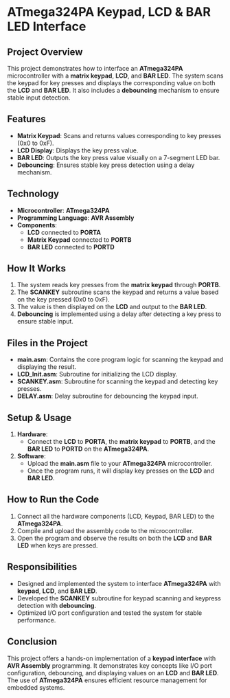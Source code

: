 # **ATmega324PA Keypad, LCD & BAR LED Interface**

## **Project Overview**
This project demonstrates how to interface an **ATmega324PA** microcontroller with a **matrix keypad**, **LCD**, and **BAR LED**. The system scans the keypad for key presses and displays the corresponding value on both the **LCD** and **BAR LED**. It also includes a **debouncing** mechanism to ensure stable input detection.

## **Features**
- **Matrix Keypad**: Scans and returns values corresponding to key presses (0x0 to 0xF).
- **LCD Display**: Displays the key press value.
- **BAR LED**: Outputs the key press value visually on a 7-segment LED bar.
- **Debouncing**: Ensures stable key press detection using a delay mechanism.
  
## **Technology**
- **Microcontroller**: **ATmega324PA**
- **Programming Language**: **AVR Assembly**
- **Components**:
  - **LCD** connected to **PORTA**
  - **Matrix Keypad** connected to **PORTB**
  - **BAR LED** connected to **PORTD**

## **How It Works**
1. The system reads key presses from the **matrix keypad** through **PORTB**.
2. The **SCANKEY** subroutine scans the keypad and returns a value based on the key pressed (0x0 to 0xF).
3. The value is then displayed on the **LCD** and output to the **BAR LED**.
4. **Debouncing** is implemented using a delay after detecting a key press to ensure stable input.

## **Files in the Project**
- **main.asm**: Contains the core program logic for scanning the keypad and displaying the result.
- **LCD_Init.asm**: Subroutine for initializing the LCD display.
- **SCANKEY.asm**: Subroutine for scanning the keypad and detecting key presses.
- **DELAY.asm**: Delay subroutine for debouncing the keypad input.

## **Setup & Usage**
1. **Hardware**:
   - Connect the **LCD** to **PORTA**, the **matrix keypad** to **PORTB**, and the **BAR LED** to **PORTD** on the **ATmega324PA**.
2. **Software**:
   - Upload the **main.asm** file to your **ATmega324PA** microcontroller.
   - Once the program runs, it will display key presses on the **LCD** and **BAR LED**.

## **How to Run the Code**
1. Connect all the hardware components (LCD, Keypad, BAR LED) to the **ATmega324PA**.
2. Compile and upload the assembly code to the microcontroller.
3. Open the program and observe the results on both the **LCD** and **BAR LED** when keys are pressed.

## **Responsibilities**  
- Designed and implemented the system to interface **ATmega324PA** with **keypad**, **LCD**, and **BAR LED**.  
- Developed the **SCANKEY** subroutine for keypad scanning and keypress detection with **debouncing**.  
- Optimized I/O port configuration and tested the system for stable performance.

## **Conclusion**
This project offers a hands-on implementation of a **keypad interface** with **AVR Assembly** programming. It demonstrates key concepts like I/O port configuration, debouncing, and displaying values on an **LCD** and **BAR LED**. The use of **ATmega324PA** ensures efficient resource management for embedded systems.
